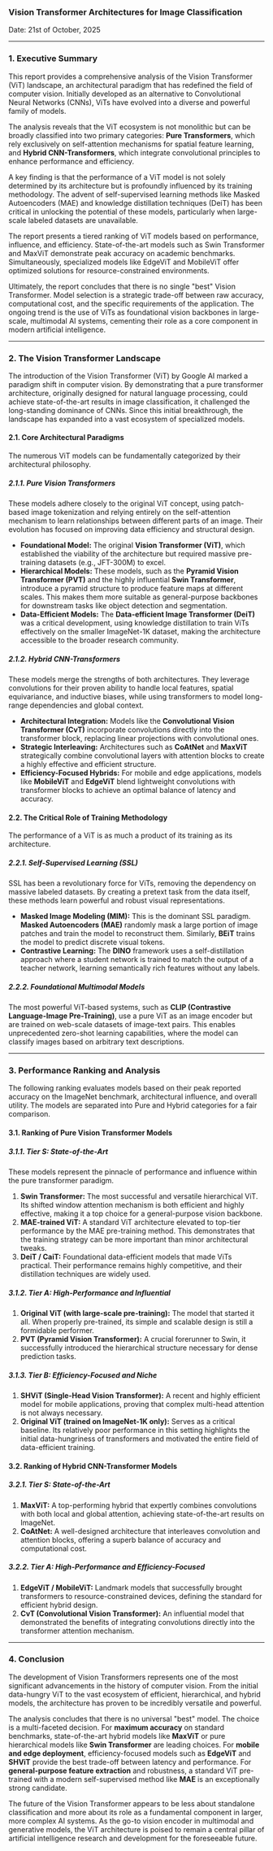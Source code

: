 ### Vision Transformer Architectures for Image Classification

Date: 21st of October, 2025

---

### 1. Executive Summary

This report provides a comprehensive analysis of the Vision Transformer (ViT) landscape, an architectural paradigm that has redefined the field of computer vision. Initially developed as an alternative to Convolutional Neural Networks (CNNs), ViTs have evolved into a diverse and powerful family of models.

The analysis reveals that the ViT ecosystem is not monolithic but can be broadly classified into two primary categories: **Pure Transformers**, which rely exclusively on self-attention mechanisms for spatial feature learning, and **Hybrid CNN-Transformers**, which integrate convolutional principles to enhance performance and efficiency.

A key finding is that the performance of a ViT model is not solely determined by its architecture but is profoundly influenced by its training methodology. The advent of self-supervised learning methods like Masked Autoencoders (MAE) and knowledge distillation techniques (DeiT) has been critical in unlocking the potential of these models, particularly when large-scale labeled datasets are unavailable.

The report presents a tiered ranking of ViT models based on performance, influence, and efficiency. State-of-the-art models such as Swin Transformer and MaxViT demonstrate peak accuracy on academic benchmarks. Simultaneously, specialized models like EdgeViT and MobileViT offer optimized solutions for resource-constrained environments.

Ultimately, the report concludes that there is no single "best" Vision Transformer. Model selection is a strategic trade-off between raw accuracy, computational cost, and the specific requirements of the application. The ongoing trend is the use of ViTs as foundational vision backbones in large-scale, multimodal AI systems, cementing their role as a core component in modern artificial intelligence.

---

### 2. The Vision Transformer Landscape

The introduction of the Vision Transformer (ViT) by Google AI marked a paradigm shift in computer vision. By demonstrating that a pure transformer architecture, originally designed for natural language processing, could achieve state-of-the-art results in image classification, it challenged the long-standing dominance of CNNs. Since this initial breakthrough, the landscape has expanded into a vast ecosystem of specialized models.

#### 2.1. Core Architectural Paradigms

The numerous ViT models can be fundamentally categorized by their architectural philosophy.

##### 2.1.1. Pure Vision Transformers

These models adhere closely to the original ViT concept, using patch-based image tokenization and relying entirely on the self-attention mechanism to learn relationships between different parts of an image. Their evolution has focused on improving data efficiency and structural design.

*   **Foundational Model:** The original **Vision Transformer (ViT)**, which established the viability of the architecture but required massive pre-training datasets (e.g., JFT-300M) to excel.
*   **Hierarchical Models:** These models, such as the **Pyramid Vision Transformer (PVT)** and the highly influential **Swin Transformer**, introduce a pyramid structure to produce feature maps at different scales. This makes them more suitable as general-purpose backbones for downstream tasks like object detection and segmentation.
*   **Data-Efficient Models:** The **Data-efficient Image Transformer (DeiT)** was a critical development, using knowledge distillation to train ViTs effectively on the smaller ImageNet-1K dataset, making the architecture accessible to the broader research community.

##### 2.1.2. Hybrid CNN-Transformers

These models merge the strengths of both architectures. They leverage convolutions for their proven ability to handle local features, spatial equivariance, and inductive biases, while using transformers to model long-range dependencies and global context.

*   **Architectural Integration:** Models like the **Convolutional Vision Transformer (CvT)** incorporate convolutions directly into the transformer block, replacing linear projections with convolutional ones.
*   **Strategic Interleaving:** Architectures such as **CoAtNet** and **MaxViT** strategically combine convolutional layers with attention blocks to create a highly effective and efficient structure.
*   **Efficiency-Focused Hybrids:** For mobile and edge applications, models like **MobileViT** and **EdgeViT** blend lightweight convolutions with transformer blocks to achieve an optimal balance of latency and accuracy.

#### 2.2. The Critical Role of Training Methodology

The performance of a ViT is as much a product of its training as its architecture.

##### 2.2.1. Self-Supervised Learning (SSL)

SSL has been a revolutionary force for ViTs, removing the dependency on massive labeled datasets. By creating a pretext task from the data itself, these methods learn powerful and robust visual representations.

*   **Masked Image Modeling (MIM):** This is the dominant SSL paradigm. **Masked Autoencoders (MAE)** randomly mask a large portion of image patches and train the model to reconstruct them. Similarly, **BEiT** trains the model to predict discrete visual tokens.
*   **Contrastive Learning:** The **DINO** framework uses a self-distillation approach where a student network is trained to match the output of a teacher network, learning semantically rich features without any labels.

##### 2.2.2. Foundational Multimodal Models

The most powerful ViT-based systems, such as **CLIP (Contrastive Language-Image Pre-Training)**, use a pure ViT as an image encoder but are trained on web-scale datasets of image-text pairs. This enables unprecedented zero-shot learning capabilities, where the model can classify images based on arbitrary text descriptions.

---

### 3. Performance Ranking and Analysis

The following ranking evaluates models based on their peak reported accuracy on the ImageNet benchmark, architectural influence, and overall utility. The models are separated into Pure and Hybrid categories for a fair comparison.

#### 3.1. Ranking of Pure Vision Transformer Models

##### 3.1.1. Tier S: State-of-the-Art

These models represent the pinnacle of performance and influence within the pure transformer paradigm.

1.  **Swin Transformer:** The most successful and versatile hierarchical ViT. Its shifted window attention mechanism is both efficient and highly effective, making it a top choice for a general-purpose vision backbone.
2.  **MAE-trained ViT:** A standard ViT architecture elevated to top-tier performance by the MAE pre-training method. This demonstrates that the training strategy can be more important than minor architectural tweaks.
3.  **DeiT / CaiT:** Foundational data-efficient models that made ViTs practical. Their performance remains highly competitive, and their distillation techniques are widely used.

##### 3.1.2. Tier A: High-Performance and Influential

1.  **Original ViT (with large-scale pre-training):** The model that started it all. When properly pre-trained, its simple and scalable design is still a formidable performer.
2.  **PVT (Pyramid Vision Transformer):** A crucial forerunner to Swin, it successfully introduced the hierarchical structure necessary for dense prediction tasks.

##### 3.1.3. Tier B: Efficiency-Focused and Niche

1.  **SHViT (Single-Head Vision Transformer):** A recent and highly efficient model for mobile applications, proving that complex multi-head attention is not always necessary.
2.  **Original ViT (trained on ImageNet-1K only):** Serves as a critical baseline. Its relatively poor performance in this setting highlights the initial data-hungriness of transformers and motivated the entire field of data-efficient training.

#### 3.2. Ranking of Hybrid CNN-Transformer Models

##### 3.2.1. Tier S: State-of-the-Art

1.  **MaxViT:** A top-performing hybrid that expertly combines convolutions with both local and global attention, achieving state-of-the-art results on ImageNet.
2.  **CoAtNet:** A well-designed architecture that interleaves convolution and attention blocks, offering a superb balance of accuracy and computational cost.

##### 3.2.2. Tier A: High-Performance and Efficiency-Focused

1.  **EdgeViT / MobileViT:** Landmark models that successfully brought transformers to resource-constrained devices, defining the standard for efficient hybrid design.
2.  **CvT (Convolutional Vision Transformer):** An influential model that demonstrated the benefits of integrating convolutions directly into the transformer attention mechanism.

---

### 4. Conclusion

The development of Vision Transformers represents one of the most significant advancements in the history of computer vision. From the initial data-hungry ViT to the vast ecosystem of efficient, hierarchical, and hybrid models, the architecture has proven to be incredibly versatile and powerful.

The analysis concludes that there is no universal "best" model. The choice is a multi-faceted decision. For **maximum accuracy** on standard benchmarks, state-of-the-art hybrid models like **MaxViT** or pure hierarchical models like **Swin Transformer** are leading choices. For **mobile and edge deployment**, efficiency-focused models such as **EdgeViT** and **SHViT** provide the best trade-off between latency and performance. For **general-purpose feature extraction** and robustness, a standard ViT pre-trained with a modern self-supervised method like **MAE** is an exceptionally strong candidate.

The future of the Vision Transformer appears to be less about standalone classification and more about its role as a fundamental component in larger, more complex AI systems. As the go-to vision encoder in multimodal and generative models, the ViT architecture is poised to remain a central pillar of artificial intelligence research and development for the foreseeable future.